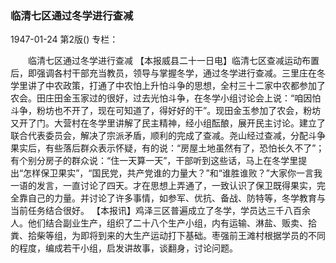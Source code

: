 ### 临清七区通过冬学进行查减

1947-01-24
第2版()
专栏：

　　临清七区通过冬学进行查减
    【本报威县二十一日电】临清七区查减运动布置后，即强调各村干部充当教员，领导与掌握冬学，通过冬学进行查减。三里庄在冬学里讲了中农政策，打通了中农怕上升怕斗争的思想，全村三十二家中农都参加了农会。田庄田金玉家过的很好，过去光怕斗争，在冬学小组讨论会上说：“咱因怕斗争，粉坊也不开了，现在可知道了，得好好的干”。现田金玉参加了农会，粉坊又开了门。大营村在冬学里讲解了民主精神，经小组酝酿，展开民主讨论。建立了联合代表委员会，解决了宗派矛盾，顺利的完成了查减。尧山经过查减，分配斗争果实后，有些落后群众表示怀疑，有的说：“房屋土地虽然有了，恐怕长久不了”；有个别分房子的群众说：“住一天算一天”，干部听到这些话，马上在冬学里提出“怎样保卫果实”，“国民党，共产党谁的力量大？”和“谁胜谁败？”大家你一言我一语的发言，一直讨论了四天。才在思想上弄通了，一致认识了保卫既得果实，完全靠自己的力量。并讨论了许多事情，如参军、优抗、备战、防特等，冬学教育与当前任务结合很好。
    【本报讯】鸡泽三区普遍成立了冬学，学员达三千八百余人。他们结合副业生产，组织了二十八个生产小组，内有运输、淋盐、贩卖、拾粪、拾柴等组，为即将到来的大生产运动打下基础。枣强前王滩村根据学员的不同的程度，编成若干小组，启发讲故事，谈翻身，讨论问题。
